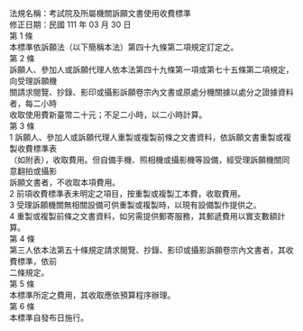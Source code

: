 法規名稱：考試院及所屬機關訴願文書使用收費標準  
修正日期：民國 111 年 03 月 30 日  
第 1 條  
本標準依訴願法（以下簡稱本法）第四十九條第二項規定訂定之。  
第 2 條  
訴願人、參加人或訴願代理人依本法第四十九條第一項或第七十五條第二項規定，向受理訴願機  
關請求閱覽、抄錄、影印或攝影訴願卷宗內文書或原處分機關據以處分之證據資料者，每二小時  
收取使用費新臺幣二十元；不足二小時，以二小時計算。  
第 3 條  
1 訴願人、參加人或訴願代理人重製或複製前條之文書資料，依訴願文書重製或複製收費標準表  
（如附表），收取費用。但自備手機、照相機或攝影機等設備，經受理訴願機關同意翻拍或攝影  
訴願文書者，不收取本項費用。  
2 前項收費標準表未明定之項目，按重製或複製工本費，收取費用。  
3 受理訴願機關無相關設備可供重製或複製時，以現有設備製作提供之。  
4 重製或複製前條之文書資料，如另需提供郵寄服務，其郵遞費用以實支數額計算。  
第 4 條  
第三人依本法第五十條規定請求閱覽、抄錄、影印或攝影訴願卷宗內文書者，其收費標準，依前  
二條規定。  
第 5 條  
本標準所定之費用，其收取應依預算程序辦理。  
第 6 條  
本標準自發布日施行。  


